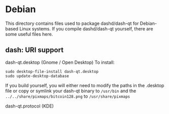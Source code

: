 
Debian
====================
This directory contains files used to package dashd/dash-qt
for Debian-based Linux systems. If you compile dashd/dash-qt yourself, there are some useful files here.

## dash: URI support ##


dash-qt.desktop  (Gnome / Open Desktop)
To install:

	sudo desktop-file-install dash-qt.desktop
	sudo update-desktop-database

If you build yourself, you will either need to modify the paths in
the .desktop file or copy or symlink your dash-qt binary to `/usr/bin`
and the `../../share/pixmaps/bitcoin128.png` to `/usr/share/pixmaps`

dash-qt.protocol (KDE)

